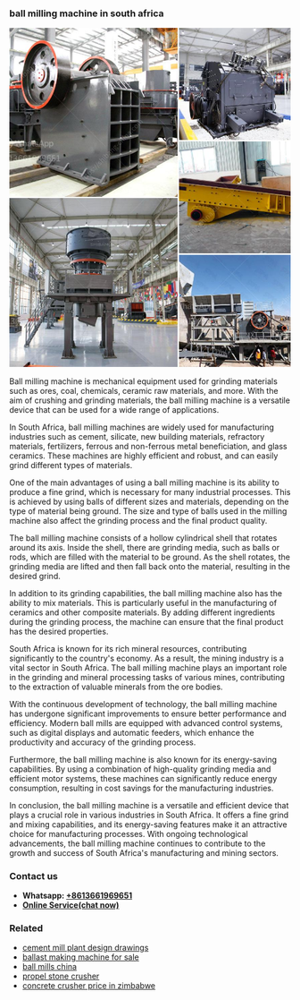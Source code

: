 <h3>ball milling machine in south africa</h3><img src='1708332474.jpg' alt=''><p>Ball milling machine is mechanical equipment used for grinding materials such as ores, coal, chemicals, ceramic raw materials, and more. With the aim of crushing and grinding materials, the ball milling machine is a versatile device that can be used for a wide range of applications.</p><p>In South Africa, ball milling machines are widely used for manufacturing industries such as cement, silicate, new building materials, refractory materials, fertilizers, ferrous and non-ferrous metal beneficiation, and glass ceramics. These machines are highly efficient and robust, and can easily grind different types of materials.</p><p>One of the main advantages of using a ball milling machine is its ability to produce a fine grind, which is necessary for many industrial processes. This is achieved by using balls of different sizes and materials, depending on the type of material being ground. The size and type of balls used in the milling machine also affect the grinding process and the final product quality.</p><p>The ball milling machine consists of a hollow cylindrical shell that rotates around its axis. Inside the shell, there are grinding media, such as balls or rods, which are filled with the material to be ground. As the shell rotates, the grinding media are lifted and then fall back onto the material, resulting in the desired grind.</p><p>In addition to its grinding capabilities, the ball milling machine also has the ability to mix materials. This is particularly useful in the manufacturing of ceramics and other composite materials. By adding different ingredients during the grinding process, the machine can ensure that the final product has the desired properties.</p><p>South Africa is known for its rich mineral resources, contributing significantly to the country's economy. As a result, the mining industry is a vital sector in South Africa. The ball milling machine plays an important role in the grinding and mineral processing tasks of various mines, contributing to the extraction of valuable minerals from the ore bodies.</p><p>With the continuous development of technology, the ball milling machine has undergone significant improvements to ensure better performance and efficiency. Modern ball mills are equipped with advanced control systems, such as digital displays and automatic feeders, which enhance the productivity and accuracy of the grinding process.</p><p>Furthermore, the ball milling machine is also known for its energy-saving capabilities. By using a combination of high-quality grinding media and efficient motor systems, these machines can significantly reduce energy consumption, resulting in cost savings for the manufacturing industries.</p><p>In conclusion, the ball milling machine is a versatile and efficient device that plays a crucial role in various industries in South Africa. It offers a fine grind and mixing capabilities, and its energy-saving features make it an attractive choice for manufacturing processes. With ongoing technological advancements, the ball milling machine continues to contribute to the growth and success of South Africa's manufacturing and mining sectors.</p><h3>Contact us</h3><ul><li><strong>Whatsapp:&nbsp;<a href="https://wa.me/8613661969651">+8613661969651</a></strong></li><li><a href="https://swt.shibang-china.com/?git&amp;zhl&amp;ball milling machine in south africa"><strong>Online Service(chat now)</strong></a></li></ul><h3>Related</h3><ul><li><a href='cement mill plant design drawings.md'>cement mill plant design drawings</a></li><li><a href='ballast making machine for sale.md'>ballast making machine for sale</a></li><li><a href='ball mills china.md'>ball mills china</a></li><li><a href='propel stone crusher.md'>propel stone crusher</a></li><li><a href='concrete crusher price in zimbabwe.md'>concrete crusher price in zimbabwe</a></li></ul>